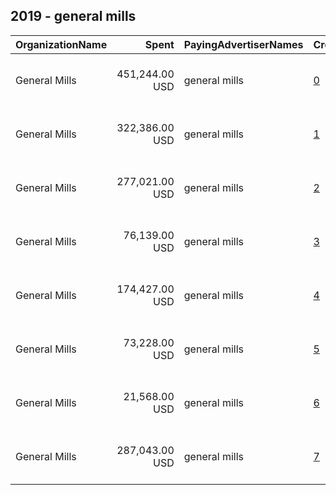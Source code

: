 ## 2019 - general mills 
|OrganizationName|Spent|PayingAdvertiserNames|CreativeUrls|Impressions|Genders|AgeBrackets|CountryCodes|BillingAddresses|CandidateBallotInformation|
|:---|---:|:---|:---|---:|:---|:---|:---|:---|:---|
|General Mills|451,244.00 USD|general mills|[0](https://www.snap.com/political-ads/asset/3f0e1f59038c8456de3f9a10f1cab317cf1ef3b02db6d7ccfdd9475e2f2f6ff3?mediaType=mp4)|234,901,755||18-|united states|"P.O. Box 4614 Grand Central Station,New York,10163,US"||
|General Mills|322,386.00 USD|general mills|[1](https://www.snap.com/political-ads/asset/f2153028d0af1f0f9df51388faeacc965329a245b180837a62f4f3583ea39642?mediaType=mp4)|52,836,223||25-|united states|"P.O. Box 4614 Grand Central Station,New York,10163,US"||
|General Mills|277,021.00 USD|general mills|[2](https://www.snap.com/political-ads/asset/443dd272e242af3f259d24b780d0bb801b888771e6ff8c37c720697d7548cf8c?mediaType=mp4)|46,334,027||25-|united states|"P.O. Box 4614 Grand Central Station,New York,10163,US"||
|General Mills|76,139.00 USD|general mills|[3](https://www.snap.com/political-ads/asset/041eeb7dde00f8d7aae790e930e1e35d2ac327747bc30ff0787e58bfec0d273c?mediaType=mp4)|7,967,692||18-|united states|"P.O. Box 4614 Grand Central Station,New York,10163,US"||
|General Mills|174,427.00 USD|general mills|[4](https://www.snap.com/political-ads/asset/c5101b8367d69a959b60306e8abc41ccd1fddc7c5b1ae848878de2d5a193a0fd?mediaType=mp4)|103,438,876||18-|united states|"P.O. Box 4614 Grand Central Station,New York,10163,US"||
|General Mills|73,228.00 USD|general mills|[5](https://www.snap.com/political-ads/asset/809180356404f9d72cfc98848d36a2cf0a332d01ed9a65c02ddc71947d242de8?mediaType=mp4)|7,659,964||18-|united states|"P.O. Box 4614 Grand Central Station,New York,10163,US"||
|General Mills|21,568.00 USD|general mills|[6](https://www.snap.com/political-ads/asset/ca83bb800af3c40a85b80cae9d121b8cb1425b1c2211b62ace038805e1ac7521?mediaType=mp4)|12,414,920||18-|united states|"P.O. Box 4614 Grand Central Station,New York,10163,US"||
|General Mills|287,043.00 USD|general mills|[7](https://www.snap.com/political-ads/asset/d970d04f85a783fea6ea3cef7ddef97255d5afe9c34361dfb36029f4daf2801b?mediaType=mp4)|47,356,384||25-|united states|"P.O. Box 4614 Grand Central Station,New York,10163,US"||
